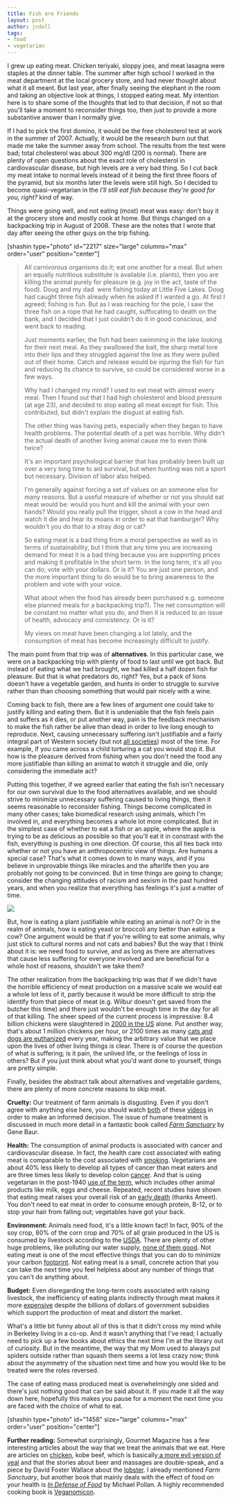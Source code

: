 ```yaml
---
title: Fish are Friends
layout: post
author: jcdoll
tags:
- food
- vegetarian
---
```


I grew up eating meat. Chicken teriyaki, sloppy joes, and meat lasagna were staples at the dinner table. The summer after high school I worked in the meat department at the local grocery store, and had never thought about what it all meant. But last year, after finally seeing the elephant in the room and taking an objective look at things, I stopped eating meat. My intention here is to share some of the thoughts that led to that decision, if not so that you'll take a moment to reconsider things too, then just to provide a more substantive answer than I normally give.

If I had to pick the first domino, it would be the free cholesterol test at work in the summer of 2007. Actually, it would be the research burn out that made me take the summer away from school. The results from the test were bad; total cholesterol was about 300 mg/dl (200 is normal). There are plenty of open questions about the exact role of cholesterol in cardiovascular disease, but high levels are a very bad thing. So I cut back my meat intake to normal levels instead of it being the first three floors of the pyramid, but six months later the levels were still high. So I decided to become quasi-vegetarian in the _I'll still eat fish because they're good for you, right?_ kind of way.

Things were going well, and not eating (most) meat was easy: don't buy it at the grocery store and mostly cook at home. But things changed on a backpacking trip in August of 2008. These are the notes that I wrote that day after seeing the other guys on the trip fishing.

[shashin type="photo" id="2217" size="large" columns="max" order="user" position="center"]

<blockquote>
All carnivorous organisms do it; eat one another for a meal. But when an equally nutritious substitute is available (i.e. plants), then you are killing the animal purely for pleasure (e.g. joy in the act, taste of the food). Doug and my dad  were fishing today at Little Five Lakes. Doug had caught three fish already when he asked if I wanted a go. At first I agreed; fishing is fun. But as I was reaching for the pole, I saw the three fish on a rope that he had caught, suffocating to death on the bank, and I decided that I just couldn't do it in good conscious, and went back to reading.

Just moments earlier, the fish had been swimming in the lake looking for their next meal. As they swallowed the bait, the sharp metal tore into their lips and they struggled against the line as they were pulled out of their home. Catch and release would be injuring the fish for fun and reducing its chance to survive, so could be considered worse in a few ways.

Why had I changed my mind? I used to eat meat with almost every meal. Then I found out that I had high cholesterol and blood pressure (at age 23), and decided to stop eating all meat except for fish. This contributed, but didn't explain the disgust at eating fish.

The other thing was having pets, especially when they began to have health problems. The potential death of a pet was horrible. Why didn't the actual death of another living animal cause me to even think twice?

It's an important psychological barrier that has probably been built up over a very long time to aid survival, but when hunting was not a sport but necessary. Division of labor also helped.

I'm generally against forcing a set of values on an someone else for many reasons. But a useful measure of whether or not you should eat meat would be: would you hunt and kill the animal with your own hands? Would you really pull the trigger, shoot a cow in the head and watch it die and hear its moans in order to eat that hamburger? Why wouldn't you do that to a stray dog or cat?

So eating meat is a bad thing from a moral perspective as well as in terms of sustainability, but I think that any time you are increasing demand for meat it is a bad thing because you are supporting prices and making it profitable in the short term. In the long term, it's all you can do; vote with your dollars. Or is it? You are just one person, and the more important thing to do would be to bring awareness to the problem and vote with your voice.

What about when the food has already been purchased e.g. someone else planned meals for a backpacking trip?). The net consumption will be constant no matter what you do, and then it is reduced to an issue of health, advocacy and consistency. Or is it?

My views on meat have been changing a lot lately, and the consumption of meat has become increasingly difficult to justify.
</blockquote>

The main point from that trip was of **alternatives**. In this particular case, we were on a backpacking trip with plenty of food to last until we got back. But instead of eating what we had brought, we had killed a half dozen fish for pleasure. But that is what predators do, right? Yes, but a pack of lions doesn't have a vegetable garden, and hunts in order to struggle to survive rather than than choosing something that would pair nicely with a wine.

Coming back to fish, there are a few lines of argument one could take to justify killing and eating them. But it is undeniable that the fish feels pain and suffers as it dies, or put another way, pain is the feedback mechanism to make the fish rather be alive than dead in order to live long enough to reproduce. Next, causing unnecessary suffering isn't justifiable and a fairly integral part of Western society (but not [all societies](http://en.wikipedia.org/wiki/Honor_killing)) most of the time. For example, if you came across a child torturing a cat you would stop it. But how is the pleasure derived from fishing when you don't need the food any more justifiable than killing an animal to watch it struggle and die, only considering the immediate act?

Putting this together, if we agreed earlier that eating the fish isn't necessary for our own survival due to the food alternatives available, and we should strive to minimize unnecessary suffering caused to living things, then it seems reasonable to reconsider fishing. Things become complicated in many other cases; take biomedical research using animals, which I'm involved in, and everything becomes a whole lot more complicated. But in the simplest case of whether to eat a fish or an apple, where the apple is trying to be as delicious as possible so that you'll eat it in constrast with the fish, everything is pushing in one direction. Of course, this all ties back into whether or not you have an anthropocentric view of things. Are humans a special case? That's what it comes down to in many ways, and if you believe in unprovable things like miracles and the afterlife then you are probably not going to be convinced. But in time things are going to change; consider the changing attitudes of racism and sexism in the past hundred years, and when you realize that everything has feelings it's just a matter of time.

![](https://lh3.googleusercontent.com/-Js-NmXuTQnw/TwKL31qBfsI/AAAAAAAAA_E/RmvpaY7NqL8/s800/2451485353_550443d1a2_z.jpg)

But, how is eating a plant justifiable while eating an animal is not? Or in the realm of animals, how is eating yeast or broccoli any better than eating a cow? One argument would be that if you're willing to eat some animals, why just stick to cultural norms and not cats and babies? But the way that I think about it is: we need food to survive, and as long as there are alternatives that cause less suffering for everyone involved and are beneficial for a whole host of reasons, shouldn't we take them?

The other realization from the backpacking trip was that if we didn't have the horrible efficiency of meat production on a massive scale we would eat a whole lot less of it, partly because it would be more difficult to strip the identify from that piece of meat (e.g. Wilbur doesn't get saved from the butcher this time) and there just wouldn't be enough time in the day for all of that killing. The sheer speed of the current process is impressive: 8.4 billion chickens were slaughtered in [2000 in the US](http://www.upc-online.org/slaughter/2000slaughter_stats.html) alone. Put another way, that's about 1 million chickens per hour, or 2100 times as many [cats and dogs are euthanized](http://www.hsus.org/pets/issues_affecting_our_pets/pet_overpopulation_and_ownership_statistics/hsus_pet_overpopulation_estimates.html) every year, making the arbitrary value that we place upon the lives of other living things is clear. There is of course the question of what is suffering; is it pain, the unlived life, or the feelings of loss in others? But if you just think about what you'd want done to yourself, things are pretty simple.

Finally, besides the abstract talk about alternatives and vegetable gardens, there are plenty of more concrete reasons to skip meat.

**Cruelty:** Our treatment of farm animals is disgusting. Even if you don't agree with anything else here, you should watch [both](http://video.hsus.org/index.jsp?fr_story=288daabae8e07c65375ded8a65c72d79b19d0e13) of these [videos](http://www.meat.org) in order to make an informed decision. The issue of humane treatment is discussed in much more detail in a  fantastic book called _[Farm Sanctuary](http://www.amazon.com/Farm-Sanctuary-Changing-Hearts-Animals/dp/0743291581)_ by Gene Baur.

**Health:** The consumption of animal products is associated with cancer and cardiovascular disease. In fact, the health care cost associated with eating meat is comparable to the cost associated with [smoking](http://query.nytimes.com/gst/fullpage.html?res=9B07E1DC1339F932A15752C1A963958260). Vegetarians are about 40% less likely to develop all types of cancer than meat eaters and are three times less likely to develop colon [cancer](http://www.cancerproject.org/survival/cancer_facts/meat.php). And that is using vegetarian in the post-1940 [use of the term](http://en.wikipedia.org/wiki/Vegan), which includes other animal products like milk, eggs and cheese. Repeated, recent studies have shown that eating meat raises your overall risk of an [early death](http://www.washingtonpost.com/wp-dyn/content/article/2009/03/23/AR2009032301626.html?hpid=topnews) (thanks Ameet). You don't need to eat meat in order to consume enough protein, B-12, or to stop your hair from falling out; vegetables have got your back.

**Environment:** Animals need food, it's a little known fact! In fact, 90% of the soy crop, 80% of the corn crop and 70% of all grain produced in the US is consumed by livestock according to the [USDA](http://www.ers.usda.gov/publications/sb973/sb973.pdf). There are plenty of other huge problems, like polluting our water supply, [none of them good](http://en.wikipedia.org/wiki/Environmental_effects_of_meat_production). Not eating meat is one of the most effective things that you can do to minimize your carbon [footprint](http://www.canada.com/vancouversun/news/editorial/story.html?id=bd9a94b6-4215-435e-b5b1-ac719c4bfd40). Not eating meat is a small, concrete action that you can take the next time you feel helpless about any number of things that you can't do anything about.

**Budget:** Even disregarding the long-term costs associated with raising livestock, the inefficiency of eating plants indirectly through meat makes it more [expensive](http://www.vegetarianweek.com.au/BenefitsofaVegetarianDiet/Cost-Benefits.aspx) despite the billions of dollars of government subsidies which support the production of meat and distort the market.

What's a little bit funny about all of this is that it didn't cross my mind while in Berkeley living in a co-op. And it wasn't anything that I've read; I actually need to pick up a few books about ethics the next time I'm at the library out of curiosity. But in the meantime, the way that my Mom used to always put spiders outside rather than squash them seems a lot less crazy now; think about the asymmetry of the situation next time and how you would like to be treated were the roles reversed.

The case of eating mass produced meat is overwhelmingly one sided and there's just nothing good that can be said about it. If you made it all the way down here, hopefully this makes you pause for a moment the next time you are faced with the choice of what to eat.

[shashin type="photo" id="1458" size="large" columns="max" order="user" position="center"]

**Further reading:** Somewhat surprisingly, Gourmet Magazine has a few interesting articles about the way that we treat the animals that we eat. Here are articles on [chicken](http://www.gourmet.com/magazine/2000s/2007/06/aviewtoakill), kobe beef, which is basically[ a more evil version of veal](http://www.gourmet.com/magazine/2000s/2007/12/kobe_beef_estabrook) and that the stories about beer and massages are double-speak, and a piece by David Foster Wallace about the [lobster](http://www.gourmet.com/magazine/2000s/2004/08/consider_the_lobster). I already mentioned _Farm Sanctuary_, but another book that mainly deals with the effect of food on your health is _[In Defense of Food](http://www.amazon.com/Defense-Food-Eaters-Manifesto/dp/1594201455)_ by Michael Pollan. A highly recommended cooking book is [Veganomicon](http://www.amazon.com/Veganomicon-Ultimate-Isa-Chandra-Moskowitz/dp/156924264X).
